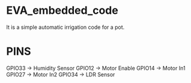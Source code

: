 # EVA_embedded_code
It is a simple automatic irrigation code for a pot.

# PINS

GPIO33 -> Humidity Sensor
GPIO12 -> Motor Enable
GPIO14 -> Motor In1
GPIO27 -> Motor In2
GPIO34 -> LDR Sensor
